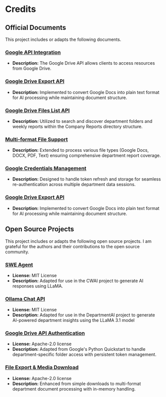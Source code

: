 # Credits

## Official Documents
This project includes or adapts the following documents.

### [Google API Integration](https://developers.google.com/workspace/drive/api/reference/rest/v3)
- **Description:** The Google Drive API allows clients to access resources from Google Drive.

### [Google Drive Export API](https://developers.google.com/drive/api/v3/manage-downloads#exporting_google_documents)
- **Description:** Implemented to convert Google Docs into plain text format for AI processing while maintaining document structure.

### [Google Drive Files List API](https://developers.google.com/drive/api/v3/reference/files/list)
- **Description:** Utilized to search and discover department folders and weekly reports within the Company Reports directory structure.

### [Multi-format File Support](https://developers.google.com/drive/api/v3/ref-export-formats)
- **Description:** Extended to process various file types (Google Docs, DOCX, PDF, Text) ensuring comprehensive department report coverage.

### [Google Credentials Management](https://google-auth.readthedocs.io/en/latest/reference/google.oauth2.credentials.html)
- **Description:** Designed to handle token refresh and storage for seamless re-authentication across multiple department data sessions.

### [Google Drive Export API](https://developers.google.com/drive/api/v3/manage-downloads#exporting_google_documents)
- **Description:** Implemented to convert Google Docs into plain text format for AI processing while maintaining document structure.


## Open Source Projects

This project includes or adapts the following open source projects. I am grateful for the authors and their contributions to the open source community.

### [SWE Agent](https://github.com/ollama/ollama-python)
- **License:** MIT License
- **Description:** Adapted for use in the CWAI project to generate AI responses using LLaMA.

### [Ollama Chat API](https://github.com/ollama/ollama/blob/main/docs/api.md#generate-a-chat-completion)
- **License:** MIT License
- **Description:** Adapted for use in the DepartmentAI project to generate AI-powered department insights using the LLaMA 3.1 model

### [Google Drive API Authentication](https://github.com/googleworkspace/python-samples/blob/main/docs/quickstart/quickstart.py)
- **License:** Apache-2.0 license 
- **Description:** Adapted from Google's Python Quickstart to handle department-specific folder access with persistent token management.

### [File Export & Media Download](https://github.com/googleworkspace/python-samples/blob/main/drive/snippets/drive-v3/file_snippet/download_file.py)
- **License:** Apache-2.0 license 
- **Description:** Enhanced from simple downloads to multi-format department document processing with in-memory handling.